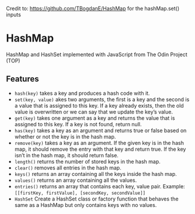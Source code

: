 Credit to: https://github.com/TBogdanE/HashMap for the hashMap.set() inputs

# HashMap
HashMap and HashSet implemented with JavaScript from The Odin Project (TOP)

## Features
- `hash(key)` takes a key and produces a hash code with it.
- `set(key, value)` akes two arguments, the first is a key and the second is a value that is assigned to this key. If a key already exists, then the old value is overwritten or we can say that we update the key’s value.
- `get(key)` takes one argument as a key and returns the value that is assigned to this key. If a key is not found, return null.
- `has(key)` takes a key as an argument and returns true or false based on whether or not the key is in the hash map.
- `remove(key)` takes a key as an argument. If the given key is in the hash map, it should remove the entry with that key and return true. If the key isn’t in the hash map, it should return false.
- `length()` returns the number of stored keys in the hash map.
- `clear()` removes all entries in the hash map.
- `keys()` returns an array containing all the keys inside the hash map.
- `values()` returns an array containing all the values.
- `entries()` returns an array that contains each key, value pair. Example: `[[firstKey, firstValue], [secondKey, secondValue]]`
- `HashSet` Create a HashSet class or factory function that behaves the same as a HashMap but only contains keys with no values.
